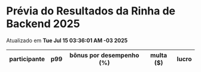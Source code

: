 # Prévia do Resultados da Rinha de Backend 2025
Atualizado em **Tue Jul 15 03:36:01 AM -03 2025**


| participante | p99 | bônus por desempenho (%) | multa ($) | lucro |
| -- | -- | -- | -- | -- |
